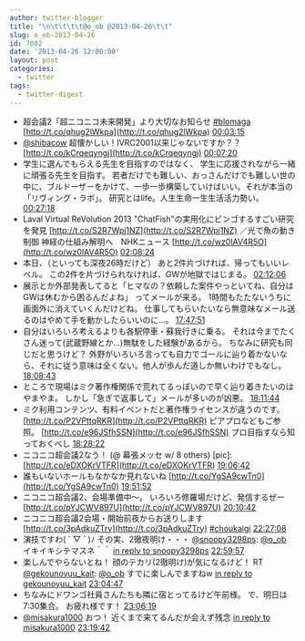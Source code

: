 ```yaml
---
author: twitter-blogger
title: "\n\t\t\t\t@o_ob @2013-04-26\t\t"
slug: o_ob-2013-04-26
id: 7002
date: '2013-04-26 12:00:00'
layout: post
categories:
  - twitter
tags:
  - twitter-digest
---
```


*   超会議2「超ニコニコ未来開発」より大切なお知らせ [#blomaga](http://search.twitter.com/search?q=%23blomaga) [http://t.co/qhug2lWkpa](http://t.co/qhug2lWkpa) [00:03:15](http://twitter.com/o_ob/statuses/327437657238016002)
*   [@shibacow](http://twitter.com/shibacow) 超懐かしい！IVRC2001以来じゃないですか？？ [http://t.co/kCrqeqyngj](http://t.co/kCrqeqyngj) [00:07:20](http://twitter.com/o_ob/statuses/327438685735903234)
*   学生に選んでもらえる先生を目指すのではなく、 学生に応援されながら一緒に頑張る先生を目指す。 若者だけでも難しい、おっさんだけでも難しい世の中に、ブルドーザーをかけて、一歩一歩構築していけばいい。それが本当の「リヴィング・ラボ」。 研究とはlife。人生生命一生生活活力勢い。 [00:27:18](http://twitter.com/o_ob/statuses/327443707659948032)
*   Laval Virtual ReVolution 2013 "ChatFish"の実用化にビンゴするすごい研究を発見 [http://t.co/S2R7Wpj1NZ](http://t.co/S2R7Wpj1NZ) ／光で魚の動き制御 神経の仕組み解明へ　NHKニュース [http://t.co/wz0lAV4R5O](http://t.co/wz0lAV4R5O) [02:08:24](http://twitter.com/o_ob/statuses/327469150857490433)
*   本日、（といっても深夜26時だけど） あと2件片づければ、帰ってもいいレベル。 この2件を片づけられなければ、GWが地獄ではじまる。 [02:12:06](http://twitter.com/o_ob/statuses/327470084815720448)
*   展示とか外部発表してると「ヒマなの？依頼した案件やっといてね、自分はGWは休むから困るんだよね」 ってメールが来る。 1時間もたたないうちに画面外に消えていくんだけどね。 仕事してもらいたいなら無意味なメール送るのはやめて手を動かしたらいいのに...。 [17:47:51](http://twitter.com/o_ob/statuses/327705571694346240)
*   自分はいろいろ考えるよりも各駅停車・蘇我行きに乗る。 それは今までたくさん迷って(武蔵野線とか...)無駄をした経験があるから。 ちなみに研究も同じだと思うけど？ 外野がいろいろ言っても自力でゴールに辿り着かないなら、それに従う意味は全くない。他人が歩んだ道しか無いわけでもなし。 [18:08:43](http://twitter.com/o_ob/statuses/327710825282404352)
*   ところで現場はミク著作権関係で荒れてるっぽいので早く辿り着きたいのはやまやま。 しかし「急ぎで返事して」メールが多いのが凶悪。 [18:11:44](http://twitter.com/o_ob/statuses/327711581532221440)
*   ミク利用コンテンツ、有料イベントだと著作権ライセンスが違うのです。 [http://t.co/P2VPttqRKR](http://t.co/P2VPttqRKR) ピアプロなどもご参照。 [http://t.co/e96JSfhSSN](http://t.co/e96JSfhSSN) プロ目指すなら知っておくべし [18:28:22](http://twitter.com/o_ob/statuses/327715769578295296)
*   ニコニコ超会議2なう！ (@ 幕張メッセ w/ 8 others) [pic]: [http://t.co/eDXOKrVTFR](http://t.co/eDXOKrVTFR) [19:06:42](http://twitter.com/o_ob/statuses/327725414174838785)
*   誰もいないホールもなかなか見れないね [http://t.co/YgSA9cwTn0](http://t.co/YgSA9cwTn0) [19:51:52](http://twitter.com/o_ob/statuses/327736780667383809)
*   ニコニコ超会議2、会場準備中～。 いろいろ修羅場だけど、発信するぜー [http://t.co/pYJCWV897U](http://t.co/pYJCWV897U) [20:10:42](http://twitter.com/o_ob/statuses/327741519127773185)
*   ニコニコ超会議2会場・開始前夜からお送りします [http://t.co/3pAdkuZTry](http://t.co/3pAdkuZTry) [#choukaigi](http://search.twitter.com/search?q=%23choukaigi) [22:27:08](http://twitter.com/o_ob/statuses/327775856799907840)
*   演技ですわ( ´ ▽ ` )ﾉ その実、2徹夜明け・・・ [@snoopy3298ps](http://twitter.com/snoopy3298ps): [@o_ob](http://twitter.com/o_ob) イキイキシテマスネ＾＾ [in reply to snoopy3298ps](http://twitter.com/snoopy3298ps/statuses/327778089704751104) [22:59:57](http://twitter.com/o_ob/statuses/327784113287352321)
*   楽しんでやらないとね！ 顔のテカリ(2徹明け)が気になるけど！ RT [@gekounoyuu_kait](http://twitter.com/gekounoyuu_kait): [@o_ob](http://twitter.com/o_ob) すでに楽しんでますねw [in reply to gekounoyuu_kait](http://twitter.com/gekounoyuu_kait/statuses/327780512548655104) [23:04:47](http://twitter.com/o_ob/statuses/327785331841708032)
*   ちなみにドワンゴ社員さんたちも隣に宿とってるけど午前様。 で、明日は7:30集合。 お疲れ様です！ [23:06:19](http://twitter.com/o_ob/statuses/327785715972837377)
*   [@misakura1000](http://twitter.com/misakura1000) おつ！ 近くまで来てるんだが会えず残念 [in reply to misakura1000](http://twitter.com/misakura1000/statuses/327786062745329665) [23:19:42](http://twitter.com/o_ob/statuses/327789083478859777)